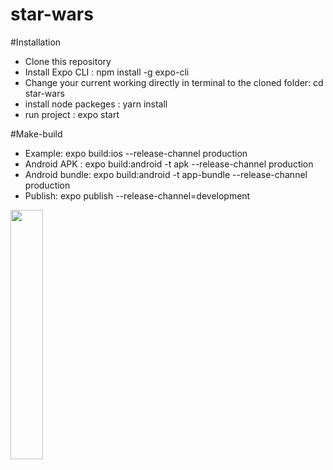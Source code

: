 # star-wars

#Installation

- Clone this repository
- Install Expo CLI : npm install -g expo-cli
- Change your current working directly in terminal to the cloned folder: cd star-wars
- install node packeges : yarn install
- run project : expo start



#Make-build
- Example: expo build:ios --release-channel production
- Android APK : expo build:android -t apk --release-channel production
- Android bundle: expo build:android -t app-bundle --release-channel production
- Publish: expo publish --release-channel=development


<img src="assets/ezgif-1-70c75be935.gif" width="32%"/> 
